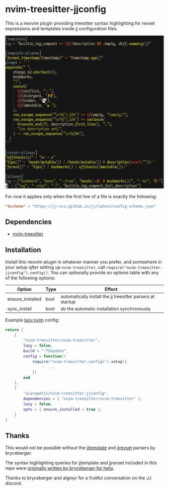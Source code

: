 # nvim-treesitter-jjconfig

This is a neovim plugin providing treesitter syntax highlighting for revset expressions
and templates inside [jj](https://jj-vcs.github.io) configuration files.

![screenshot](./screenshot.png)

For now it applies only when the first line of a file is exactly the following:

```toml
"$schema" = "https://jj-vcs.github.io/jj/latest/config-schema.json"
```

## Dependencies

- [nvim-treesitter](https://github.com/nvim-treesitter/nvim-treesitter)

## Installation

Install this neovim plugin in whatever manner you prefer, and somewhere in your setup
_after_ setting up `nvim-treesitter`, call
`require("nvim-treesitter-jjconfig").config()`. You can optionally provide an options
table with any of the following options:

| Option           | Type | Effect        |
| ---------------- | ---- |----------------------------------------------------------- |
| ensure_installed | bool | automatically install the jj treesitter parsers at startup |
| sync_install     | bool | do the automatic installation synchronously                |

Example [lazy.nvim](https://lazy.folke.io/) config:

```lua
return {
    {
        "nvim-treesitter/nvim-treesitter",
        lazy = false,
        build = ":TSUpdate",
        config = function()
            require("nvim-treesitter.configs").setup({
                -- ...
            })
        end
    },
    {
        "acarapetis/nvim-treesitter-jjconfig",
        dependencies = { "nvim-treesitter/nvim-treesitter" },
        lazy = false,
        opts = { ensure_installed = true },
    }
}
```

## Thanks

This would not be possible without the
[jjtemplate](https://github.com/bryceberger/tree-sitter-jjtemplate) and
[jjrevset](https://github.com/bryceberger/tree-sitter-jjrevset) parsers by bryceberger.

The syntax highlighting queries for jjtemplate and jjrevset included in this repo
were [originally written by bryceberger for
helix](https://github.com/helix-editor/helix/pull/13926/files).

Thanks to bryceberger and algmyr for a fruitful conversation on the JJ discord.
